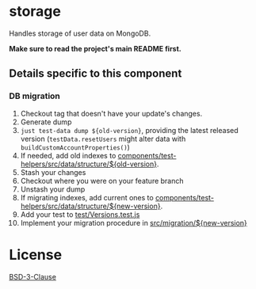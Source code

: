 # storage

Handles storage of user data on MongoDB.

**Make sure to read the project's main README first.**


## Details specific to this component

### DB migration

1. Checkout tag that doesn't have your update's changes.
2. Generate dump
  1. `just test-data dump ${old-version}`, providing the latest released version (`testData.resetUsers` might alter data with `buildCustomAccountProperties()`)
  2. If needed, add old indexes to [components/test-helpers/src/data/structure/${old-version}](../test-helpers/src/structure/).
  3. Stash your changes
  4. Checkout where you were on your feature branch
  5. Unstash your dump
3. If migrating indexes, add current ones to [components/test-helpers/src/data/structure/${new-version}](../test-helpers/src/structure/).
4. Add your test to [test/Versions.test.js](test/Versions.test.js)
5. Implement your migration procedure in [src/migration/${new-version}](src/migration/)


# License

[BSD-3-Clause](LICENSE)
